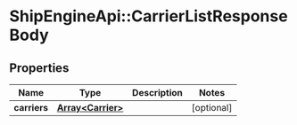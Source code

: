 # ShipEngineApi::CarrierListResponseBody

## Properties
Name | Type | Description | Notes
------------ | ------------- | ------------- | -------------
**carriers** | [**Array&lt;Carrier&gt;**](Carrier.md) |  | [optional] 



